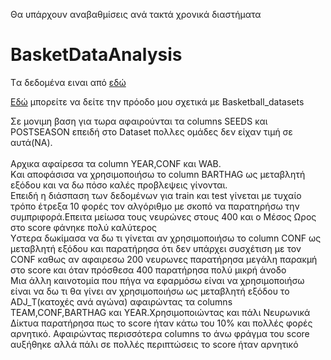 Θα υπάρχουν αναβαθμίσεις ανά τακτά χρονικά διαστήματα 
# BasketDataAnalysis
Tα δεδομένα ειναι από [εδώ](https://www.kaggle.com/andrewsundberg/college-basketball-dataset)

[Eδώ](https://github.com/ManosMorf97/BasketDataAnalysis/blob/master/Untitled1.ipynb) μπορείτε να δείτε την πρόοδο μου σχετικά με Basketball_datasets

Σε μονιμη βαση για τωρα  αφαιρούνται τα columns SEEDS και POSTSEASON επειδή στο Dataset πολλες ομάδες δεν είχαν τιμή σε αυτά(ΝΑ).<br>
<br>
Αρχικα αφαίρεσα τα column ΥΕΑR,CONF και WAB.<br>
Kαι αποφάσισα να χρησιμοποιήσω το column BARTHAG ως μεταβλητή εξόδου και να δω πόσο καλές προβλεψεις γίνονται.<br>
Επειδή η διάσπαση των δεδομένων για train και test γίνεται με τυχαίο τρόπο έτρεξα 10 φορές τον αλγόριθμο με σκοπό να παρατηρήσω την συμπριφορά.Επειτα μείωσα τους νευρώνες στους 400 και ο Μέσος Ωρος στο score φάνηκε πολύ καλύτερος
<br>
Yστερα δωκίμασα να δω τι γίνεται αν χρησιμοποιήσω το column CONF ως μεταβλητή εξόδου και παρατήρησα ότι δεν υπάρχει συσχέτιση με τον CONF
καθως αν αφαιρεσω 200 νευρωνες παρατήρησα μεγάλη παρακμή στο score και όταν πρόσθεσα 400 παρατήρησα πολύ μικρή άνοδο
<br>
Mια άλλη καινοτομία που πήγα να εφαρμόσω είναι να χρησιμοποιήσω είναι να δω τι θα γίνει αν χρησιμοποιήσω ως μεταβλητή εξόδου το ADJ_Τ(κατοχές ανά αγώνα) αφαιρώντας τα columns TEAM,CONF,BARTHAG και YEAR.Χρησιμοποιώντας και πάλι Νευρωνικά Δίκτυα παρατήρησα πως το score ήταν κάτω του 10% και πολλές φορές αρνητικό. 
Αφαιρώντας περισσότερα columns το άνω φράγμα του score αυξήθηκε αλλά πάλι σε πολλές περιπτώσεις το score ήταν αρνητικό
